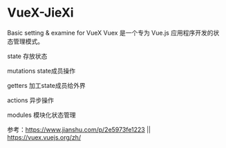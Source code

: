 # VueX-JieXi
Basic setting &amp; examine for VueX
Vuex 是一个专为 Vue.js 应用程序开发的状态管理模式。

state 存放状态

mutations state成员操作

getters 加工state成员给外界

actions 异步操作

modules 模块化状态管理


参考：https://www.jianshu.com/p/2e5973fe1223                    ||                 https://vuex.vuejs.org/zh/
